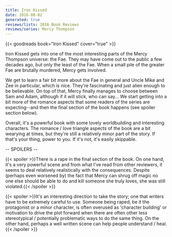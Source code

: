 ```yaml
---
title: Iron Kissed
date: 2016-08-02
generated: true
reviews/lists: 2016 Book Reviews
reviews/series: Mercy Thompson
---
```

{{< goodreads book="Iron Kissed" cover="true" >}}

Iron Kissed gets into one of the most interesting parts of the Mercy Thompson universe: the Fae. They may have come out to the public a few decades ago, but only the least of the Fae. When a small pile of the greater Fae are brutally murdered, Mercy gets involved.  

We get to learn a fair bit more about the Fae in general and Uncle Mike and Zee in particular, which is nice. They're fascinating and just alien enough to be believable. On top of that, Mercy finally manages to choose between Sam and Adam, although if it will stick, who can say... We start getting into a bit more of the romance aspects that some readers of the series are expecting--and then the final section of the book happens (see spoiler section below).  

<!--more-->

Overall, it's a powerful book with some lovely worldbuilding and interesting characters. The romance / love triangle aspects of the book are a bit wearying at times, but they're still a relatively minor part of the story. If that's your thing, power to you. If it's not, it's easily skippable.  

\-- SPOILERS --  

{{< spoiler >}}There is a rape in the final section of the book. On one hand, it's a very powerful scene and from what I've read from other reviewers, it seems to deal relatively realistically with the consequences. Despite (perhaps even worsened by) the fact that Mercy can shrug off magic no one else should be able to do and kill someone she truly loves, she was still violated.{{< /spoiler >}}  

{{< spoiler >}}It's an interesting direction to take the story; one that writers have to be extremely careful to use. Someone being raped, be it the protagonist or a minor character, is often overused as 'character building' or motivation to drive the plot forward when there are often other less stereotypical / potentially problematic ways to do the same thing. On the other hand, perhaps a well written scene can help people understand / heal.{{< /spoiler >}}


